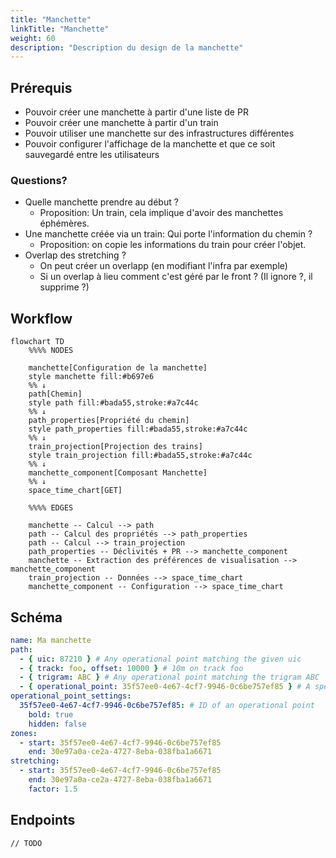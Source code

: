 ```yaml
---
title: "Manchette"
linkTitle: "Manchette"
weight: 60
description: "Description du design de la manchette"
---
```



## Prérequis

- Pouvoir créer une manchette à partir d'une liste de PR
- Pouvoir créer une manchette à partir d'un train
- Pouvoir utiliser une manchette sur des infrastructures différentes
- Pouvoir configurer l'affichage de la manchette et que ce soit sauvegardé entre les utilisateurs

### Questions?

- Quelle manchette prendre au début ?
  - Proposition: Un train, cela implique d'avoir des manchettes éphémères.
- Une manchette créée via un train: Qui porte l'information du chemin ?
  - Proposition: on copie les informations du train pour créer l'objet.
- Overlap des stretching ?
  - On peut créer un overlapp (en modifiant l'infra par exemple)
  - Si un overlap à lieu comment c'est géré par le front ? (Il ignore ?, il supprime ?)


## Workflow

```mermaid
flowchart TD
    %%%% NODES

    manchette[Configuration de la manchette]
    style manchette fill:#b697e6
    %% ↓
    path[Chemin]
    style path fill:#bada55,stroke:#a7c44c
    %% ↓
    path_properties[Propriété du chemin]
    style path_properties fill:#bada55,stroke:#a7c44c
    %% ↓
    train_projection[Projection des trains]
    style train_projection fill:#bada55,stroke:#a7c44c
    %% ↓
    manchette_component[Composant Manchette]
    %% ↓
    space_time_chart[GET]

    %%%% EDGES

    manchette -- Calcul --> path
    path -- Calcul des propriétés --> path_properties
    path -- Calcul --> train_projection
    path_properties -- Déclivités + PR --> manchette_component
    manchette -- Extraction des préférences de visualisation --> manchette_component
    train_projection -- Données --> space_time_chart
    manchette_component -- Configuration --> space_time_chart
```

## Schéma

```yaml
name: Ma manchette
path:
  - { uic: 87210 } # Any operational point matching the given uic
  - { track: foo, offset: 10000 } # 10m on track foo
  - { trigram: ABC } # Any operational point matching the trigram ABC
  - { operational_point: 35f57ee0-4e67-4cf7-9946-0c6be757ef85 } # A specified operational point
operational_point_settings:
  35f57ee0-4e67-4cf7-9946-0c6be757ef85: # ID of an operational point
    bold: true
    hidden: false
zones:
  - start: 35f57ee0-4e67-4cf7-9946-0c6be757ef85
    end: 30e97a0a-ce2a-4727-8eba-038fba1a6671
stretching:
  - start: 35f57ee0-4e67-4cf7-9946-0c6be757ef85
    end: 30e97a0a-ce2a-4727-8eba-038fba1a6671
    factor: 1.5
```

## Endpoints

```
// TODO
```
